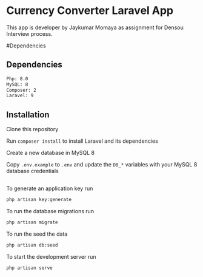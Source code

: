 # Currency Converter Laravel App

This app is developer by Jaykumar Momaya as assignment for Densou Interview process.

#Dependencies

## Dependencies
```bash
Php: 8.0
MySQL: 8
Composer: 2
Laravel: 9
```

## Installation
Clone this repository

Run ```composer install``` to install Laravel and its dependencies

Create a new database in MySQL 8

Copy ```.env.example``` to ```.env``` and update the ```DB_*``` variables with your MySQL 8 database credentials
##
To generate an application key run
```bash 
php artisan key:generate
```
To run the database migrations run
```bash 
php artisan migrate
``` 
To run the seed the data
```bash 
php artisan db:seed
``` 
To start the development server run
```bash 
php artisan serve
```
